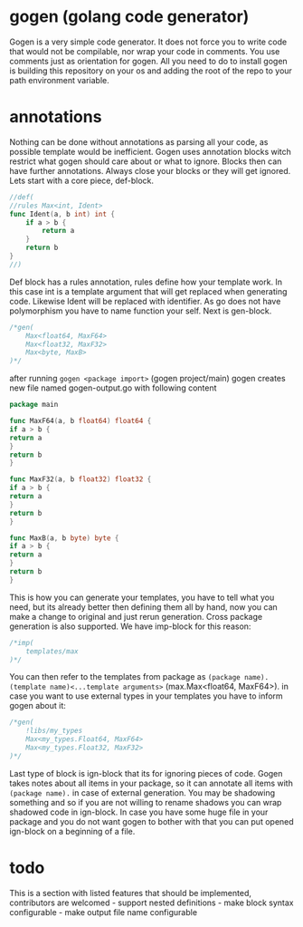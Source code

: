  # gogen (golang code generator)

 Gogen is a very simple code generator. It does not force you to write code that would not be compilable, nor wrap your code in comments. You use comments just as orientation for gogen. All you need to do to install gogen is building this repository on your os and adding the root of the repo to your path environment variable.

# annotations

Nothing can be done without annotations as parsing all your code, as possible template would be inefficient. Gogen uses annotation blocks witch restrict what gogen should care about or what to ignore. Blocks then can have further annotations. Always close your blocks or they will get ignored. Lets start with a core piece, def-block.

```go
//def(
//rules Max<int, Ident>
func Ident(a, b int) int {
	if a > b {
		return a
	}
	return b
}
//)
```

Def block has a rules annotation, rules define how your template work. In this case int is a template argument that will get replaced when generating code. Likewise Ident will be replaced with identifier. As go does not have polymorphism you have to name function your self. Next is gen-block.

```go
/*gen(
	Max<float64, MaxF64>
	Max<float32, MaxF32>
	Max<byte, MaxB>
)*/
```
after running `gogen <package import>` (gogen project/main) gogen creates new file named gogen-output.go with following content

```go
package main

func MaxF64(a, b float64) float64 {
if a > b {
return a
}
return b
}

func MaxF32(a, b float32) float32 {
if a > b {
return a
}
return b
}

func MaxB(a, b byte) byte {
if a > b {
return a
}
return b
}
```

This is how you can generate your templates, you have to tell what you need, but its already better then defining them all by hand, now you can make a change to original and just rerun generation. Cross package generation is also supported. We have imp-block for this reason:

```go
/*imp(
	templates/max
)*/
```

You can then refer to the templates from package as `(package name).(template name)<...template arguments>` (max.Max<float64, MaxF64>). in case you want to use external types in your templates you have to inform gogen about it:

```go
/*gen(
	!libs/my_types
	Max<my_types.Float64, MaxF64>
	Max<my_types.Float32, MaxF32>
)*/
```

Last type of block is ign-block that its for ignoring pieces of code. Gogen takes notes about all items in your package, so it can annotate all items with `(package name).` in case of external generation. You may be shadowing something and so if you are not willing to rename shadows you can wrap shadowed code in ign-block. In case you have some huge file in your package and you do not want gogen to bother with that you can put opened ign-block on a beginning of a file.

# todo

This is a section with listed features that should be implemented, contributors are welcomed
	- support nested definitions
	- make block syntax configurable
	- make output file name configurable





